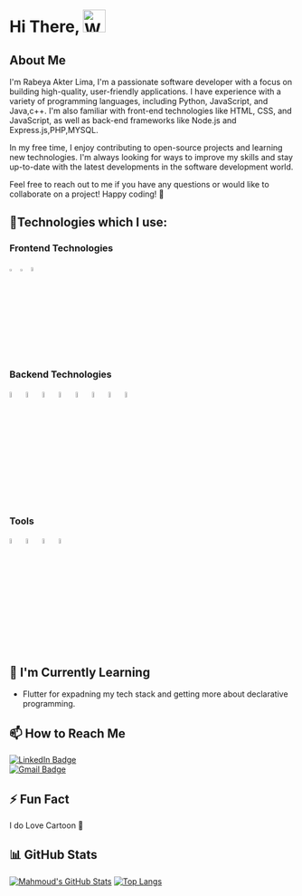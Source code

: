 # Hi There, <img src="https://github.com/pgreen24/intro/blob/globalmain/wave.gif" alt="Wave Animation" width="40" height="40">

## About Me
I'm Rabeya Akter Lima,  I'm a passionate software developer with a focus on building high-quality, user-friendly applications. I have experience with a variety of programming languages, including Python, JavaScript, and Java,c++. I'm also familiar with front-end technologies like HTML, CSS, and JavaScript, as well as back-end frameworks like Node.js and Express.js,PHP,MYSQL.

In my free time, I enjoy contributing to open-source projects and learning new technologies. I'm always looking for ways to improve my skills and stay up-to-date with the latest developments in the software development world.

Feel free to reach out to me if you have any questions or would like to collaborate on a project! Happy coding! 🚀

## 🔧Technologies which I  use:

### Frontend Technologies

<div>
  <img src ="https://github.com/pgreen24/intro/blob/globalmain/image/html-5.svg" alt="HTML5 logo" width="3%" title='HTML5'/> 
  <img src ="https://github.com/pgreen24/intro/blob/globalmain/image/css-3.svg" alt="CSS3 logo" width="3%" title='CSS3'/> 
  <img src ="https://github.com/pgreen24/intro/blob/globalmain/image/javascript.svg" alt="JavaScript logo" width="4%" title='JavaScript'/> 
<div> 

### Backend Technologies

<div>
  <img src ="https://github.com/pgreen24/intro/blob/globalmain/image/mysql.svg" alt="mysql logo" width="5%" title='MYSQL'/> 
  <img src ="https://github.com/pgreen24/intro/blob/globalmain/image/sqlite.svg" alt="sqlite logo" width="5%" title='sqlite'/> 
  <img src ="https://github.com/pgreen24/intro/blob/globalmain/image/python.svg" alt="Python logo" width="5%" title='Python'/> 
  <img src ="https://github.com/pgreen24/intro/blob/globalmain/image/flask.svg" alt="Flask logo" width="5%" title='Flask'/> 
  <img src ="https://github.com/pgreen24/intro/blob/globalmain/image/PHP.png" alt="PHP logo" width="5%" title='PHP'/> 
  <img src ="https://github.com/pgreen24/intro/blob/globalmain/image/SQL%20MAP.png" alt="SQLMAP logo" width="5%" title='SQLMAP'/> 
  <img src ="https://github.com/pgreen24/intro/blob/globalmain/image/SQLI.png" alt="SQLi logo" width="5%" title='SQLi'/> 
   <img src ="https://github.com/pgreen24/intro/blob/globalmain/image/mysql%20development.jpg" alt="mysql development logo" width="5%" title='mysql development'/> 
  
</div>


### Tools

<div>
  <img src ="https://github.com/pgreen24/intro/blob/globalmain/image/visual-studio-code.svg" alt="VS Code logo" width="5%" title='Visual Studio Code'/> 
  <img src ="https://github.com/pgreen24/intro/blob/globalmain/image/git.svg" alt="Git logo" width="5%" title='Git'/> 
  <img src ="https://github.com/pgreen24/intro/blob/globalmain/image/pytorch.png" alt="pytorch logo" width="5%" title='pytorch'/> 
  <img src ="https://github.com/pgreen24/intro/blob/globalmain/image/xampp.png" alt="xampp logo" width="5%" title='xampp'/> 
</div>
  

<!--
<img src="https://www.vectorlogo.zone/logos/flutterio/flutterio-icon.svg" alt="flutter" width="40" height="40"/>
<img src="https://www.vectorlogo.zone/logos/dartlang/dartlang-icon.svg" alt="dart" width="40" height="40"/>
-->

<!--
## 🚀 Projects
- [Sports App](https://github.com/Amin-0-1/Football-Leagues) - Football Leagues Application with clean and scalable, reusable and maintainable iOS app built using the Model-View-ViewModel-Coordinator (MVVM-C) architecture
-->
## 🌱 I'm Currently Learning

- Flutter for expadning my tech stack and getting more about declarative programming.

## 📫 How to Reach Me
[![LinkedIn Badge](https://img.shields.io/badge/LinkedIn-Rabeya.Akter.Lima-blue?style=social&logo=linkedin)](https://www.linkedin.com/in/rabeya-akter-lima/) </br>
[![Gmail Badge](https://img.shields.io/badge/Email-Rabeya.Akter.Lima-red?style=social&logo=gmail)](mailto:rabeyaakterlima1234@gmail.com) </br>

## ⚡ Fun Fact

I do Love Cartoon 🥳

## 📊 GitHub Stats

[![Mahmoud's GitHub Stats](https://github-readme-stats.vercel.app/api?username=pgreen24&hide=contribs)](https://github.com/pgreen24)
[![Top Langs](https://github-readme-stats.vercel.app/api/top-langs/?username=pgreen24&layout=compact)](https://github.com/anuraghazra/github-readme-stats)


